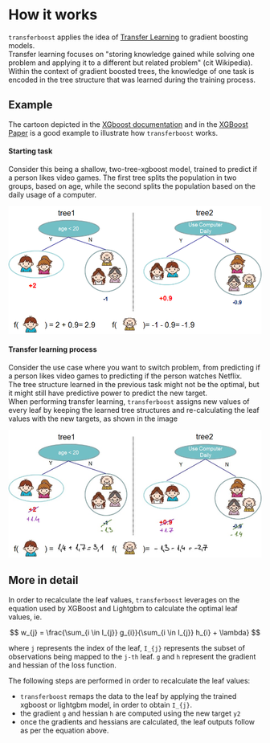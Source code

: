 #  How it works

`transferboost` applies the idea of
[Transfer Learning](https://en.wikipedia.org/wiki/Transfer_learning) to 
gradient boosting models.<br>
Transfer learning focuses on "storing knowledge gained while solving one problem and applying 
it to a different but related problem" (cit Wikipedia).<br>
Within the context of gradient boosted trees, the knowledge of one task is encoded 
in the tree structure that was learned during the training process. 

## Example

The cartoon depicted in the [XGboost documentation](https://xgboost.readthedocs.io/en/latest/tutorials/model.html)
and in the [XGBoost Paper](https://arxiv.org/pdf/1603.02754.pdf) is a good example to illustrate how 
`transferboost` works.

#### Starting task
Consider this being a shallow, two-tree-xgboost model, trained to predict if a person likes video games.
The first tree splits the population in two groups, based on age, while the second splits the population 
based on the daily usage of a computer.

![Standard model](../images/std_model.png)


#### Transfer learning process
Consider the use case where you want to switch problem, from predicting if a person likes video games to 
predicting if the person watches Netflix.<br>
The tree structure learned in the previous task might not be the optimal, but it might still have 
predictive power to predict the new target.<br>
When performing  transfer learning, `transferboost` assigns new values of every leaf by keeping the learned 
tree structures and re-calculating the leaf values with the new targets, as shown in the image<br>


![Transfer Model](../images/transfer_model.jpg)


## More in detail 

In order to recalculate the leaf values,
`transferboost` leverages on the equation used by XGBoost and Lightgbm to calculate the optimal leaf values, ie.

$$
w_{j} = \frac{\sum_{i \in I_{j}} g_{i}}{\sum_{i \in I_{j}} h_{i} + \lambda}
$$


where `j` represents the index of the leaf, `I_{j}` represents the subset of observations being mapped to the `j-th`
leaf.
`g` and `h` represent the gradient and hessian of the loss function. <br>

The following steps are performed in order to recalculate the leaf values: <br>
- `transferboost` remaps the data to the leaf by applying the trained 
xgboost or lightgbm model, in order to obtain `I_{j}`.<br>
- the gradient `g` and hessian `h` are computed using the new target `y2`
- once the gradients and hessians are calculated, the leaf outputs follow as per the equation above.

